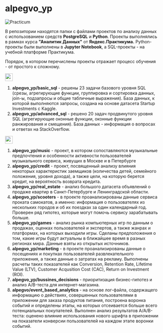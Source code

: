 # alpegvo_yp
![Practicum](https://github.com/alpegvo/alpegvo_yp/assets/136235473/f6365ca6-03cb-4eb1-b603-022b1733b3c4)

В репозитории находятся папки с файлами проектов по анализу данных с использованием средств **PostgreSQL** и **Python**. Проекты выполнялись в рамках курса **"Аналитик Данных"** от **Яндекс.Практикума.**
Python-проекты были выполнены в **Jupyter Notebook**, а SQL-проекты - на учебной платформе Практикума. 

Порядок, в котором перечислены проекты отражает процесс обучения - от простого к сложному.
<p>
<img src="https://img.shields.io/badge/PostgreSQL-316192?style=for-the-badge&logo=postgresql&logoColor=white" height="25">
</p>

1. **alpegvo_yp/basic_sql** - решены 23 задачи базового уровня SQL (срезы, агрегирующие функции, группировка и сортировка данных, join-ы, подзапросы и общие табличные выражения). База данных, к которой выполняются запросы, создана на основе датасета Startup Investments с Kaggle.
2. **alpegvo_yp/advanced_sql** - решено 20 задач продвинутого уровня SQL (агрегирующие оконные функции, оконные функции ранжирования и смещения). База данных - информация о вопросах и ответах на StackOverflow.

<p>
<img src="https://img.shields.io/badge/Jupyter-F37626.svg?&style=for-the-badge&logo=Jupyter&logoColor=white" height="25">
</p>

1. **alpegvo_yp/music** - проект, в котором сопоставляются музыкальные предпочтения и особенности активности пользователей музыкального сервиса, живущих в Москве и в Петербурге
2. **alpegvo_yp/credit** -  проект, посвященный анализу влияния некоторых характеристик заемщиков (количества детей, семейного положения, уровня дохода), а также цели, на которую берется кредит, на вероятность возврата кредита.
3. **alpegvo_yp/real_estate** - анализ большого датасета объявлений о продаже квартир в Санкт-Петербурге и Ленинградской области.
4. **alpegvo_yp/scooters** - в проекте проанализированы данные сервиса проката самокатов, а именно: информация о пользователях из нескольких городов и об их поездках за один календарный год. Проверен ряд гипотез, которые могут помочь сервису зарабатывать больше.
5. **alpegvo_yp/games** - анализ рынка компьютерных игр по данным о продажах, оценках пользователей и экспертов, а также жанрах и платформах, на которых выходили игры. Сделаны предположения о том, какие игры будут актуальны в ближайшее время в разных регионах мира. Данные взяты из открытых источников.
6. **alpegvo_yp/marketing** - в проекте проанализированы данные о посещениях и покупках пользователей развлекательного приложения, а также данные о затратах на рекламу. Выполнены расчеты таких показателей как Conversion, Retention Rate, Lifetime Value (LTV), Customer Acqusition Cost (CAC), Return on Investment (ROI).
7. **alpegvo_yp/bussines_decisions** - приоритизация бизнес-гипотез и анализ A/B-теста для интернет-магазина.
8. **alpegvo/event_based_analytics** - на основе лог-файла, содержащего информацию о действиях, совершенных пользователями в приложении для заказа продуктов питания, построена воронка событий и определены этапы, на которых отсеивается больше всего потенциальных покупателей. Выполнен анализ результатов А/А/B-теста: оценено влияние использования нового шрифта в приложении на показатели конверсии пользователей на каждом этапе воронки событий.
